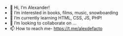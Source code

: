 - 👋 Hi, I’m Alexander!
- 👀 I’m interested in books, films, music, snowboarding
- 🌱 I’m currently learning HTML, CSS, JS, PHP!
- 💞️ I’m looking to collaborate on ...
- 📫 How to reach me- https://t.me/alexdefacto

<!---
AlexKonovalov12/AlexKonovalov12 is a ✨ special ✨ repository because its `README.md` (this file) appears on your GitHub profile.
You can click the Preview link to take a look at your changes.
--->
